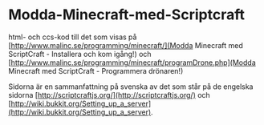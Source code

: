 Modda-Minecraft-med-Scriptcraft
===============================

html- och ccs-kod till det som visas på 
[http://www.malinc.se/programming/minecraft/](Modda Minecraft med ScriptCraft - Installera och kom igång!)
och
[http://www.malinc.se/programming/minecraft/programDrone.php](Modda Minecraft med ScriptCraft - Programmera drönaren!)

Sidorna är en sammanfattning på svenska av det som står på de engelska sidorna 
[http://scriptcraftjs.org/](http://scriptcraftjs.org/)
och [http://wiki.bukkit.org/Setting_up_a_server](http://wiki.bukkit.org/Setting_up_a_server).

